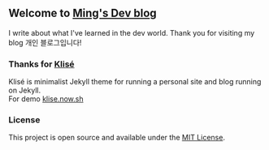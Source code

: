 ## Welcome to [Ming's Dev blog](https://keimindev.github.io/)

I write about what I've learned in the dev world. 
Thank you for visiting my blog
개인 블로그입니다! 


### Thanks for [Klisé](https://github.com/piharpi/jekyll-klise.git)

Klisé is minimalist Jekyll theme for running a personal site and blog running on Jekyll.<br>
For demo <a href="https://klise.now.sh" target="_blank" rel="noopener">klise.now.sh</a>

### License

This project is open source and available under the [MIT License](LICENSE).
